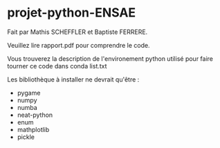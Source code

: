 # projet-python-ENSAE

Fait par Mathis SCHEFFLER et Baptiste FERRERE.

Veuillez lire rapport.pdf pour comprendre le code.

Vous trouverez la description de l'environement python utilisé pour faire tourner ce code dans conda list.txt

Les bibliothèque à installer ne devrait qu'être : 

 - pygame
 - numpy
 - numba
 - neat-python
 - enum
 - mathplotlib
 - pickle
